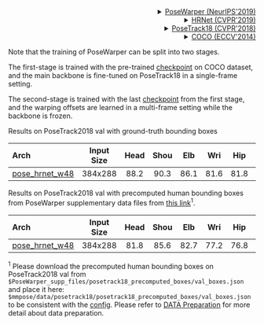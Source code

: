
<!-- [ALGORITHM] -->

<details>
<summary align="right"><a href="https://arxiv.org/abs/1906.04016">PoseWarper (NeurIPS'2019)</a></summary>

```bibtex
@inproceedings{NIPS2019_gberta,
title = {Learning Temporal Pose Estimation from Sparsely Labeled Videos},
author = {Bertasius, Gedas and Feichtenhofer, Christoph, and Tran, Du and Shi, Jianbo, and Torresani, Lorenzo},
booktitle = {Advances in Neural Information Processing Systems 33},
year = {2019},
}
```

</details>

<!-- [ALGORITHM] -->

<details>
<summary align="right"><a href="http://openaccess.thecvf.com/content_CVPR_2019/html/Sun_Deep_High-Resolution_Representation_Learning_for_Human_Pose_Estimation_CVPR_2019_paper.html">HRNet (CVPR'2019)</a></summary>

```bibtex
@inproceedings{sun2019deep,
  title={Deep high-resolution representation learning for human pose estimation},
  author={Sun, Ke and Xiao, Bin and Liu, Dong and Wang, Jingdong},
  booktitle={Proceedings of the IEEE conference on computer vision and pattern recognition},
  pages={5693--5703},
  year={2019}
}
```

</details>

<!-- [DATASET] -->

<details>
<summary align="right"><a href="http://openaccess.thecvf.com/content_cvpr_2018/html/Andriluka_PoseTrack_A_Benchmark_CVPR_2018_paper.html">PoseTrack18 (CVPR'2018)</a></summary>

```bibtex
@inproceedings{andriluka2018posetrack,
  title={Posetrack: A benchmark for human pose estimation and tracking},
  author={Andriluka, Mykhaylo and Iqbal, Umar and Insafutdinov, Eldar and Pishchulin, Leonid and Milan, Anton and Gall, Juergen and Schiele, Bernt},
  booktitle={Proceedings of the IEEE Conference on Computer Vision and Pattern Recognition},
  pages={5167--5176},
  year={2018}
}
```

</details>

<!-- [DATASET] -->

<details>
<summary align="right"><a href="https://link.springer.com/chapter/10.1007/978-3-319-10602-1_48">COCO (ECCV'2014)</a></summary>

```bibtex
@inproceedings{lin2014microsoft,
  title={Microsoft coco: Common objects in context},
  author={Lin, Tsung-Yi and Maire, Michael and Belongie, Serge and Hays, James and Perona, Pietro and Ramanan, Deva and Doll{\'a}r, Piotr and Zitnick, C Lawrence},
  booktitle={European conference on computer vision},
  pages={740--755},
  year={2014},
  organization={Springer}
}
```

</details>

Note that the training of PoseWarper can be split into two stages.

The first-stage is trained with the pre-trained [checkpoint](https://download.openmmlab.com/mmpose/top_down/hrnet/hrnet_w48_coco_384x288-314c8528_20200708.pth) on COCO dataset, and the main backbone is fine-tuned on PoseTrack18 in a single-frame setting.

The second-stage is trained with the last [checkpoint](https://download.openmmlab.com/mmpose/top_down/posewarper/hrnet_w48_posetrack18_384x288_posewarper_stage1-08b632aa_20211130.pth) from the first stage, and the warping offsets are learned in a multi-frame setting while the backbone is frozen.

Results on PoseTrack2018 val with ground-truth bounding boxes

| Arch  | Input Size | Head | Shou | Elb | Wri | Hip | Knee | Ankl | Total  | ckpt    | log     |
| :--- | :--------: | :------: |:------: |:------: |:------: |:------: |:------: | :------: | :------: |:------: |:------: |
| [pose_hrnet_w48](/configs/body/2d_kpt_sview_rgb_vid/posewarper/posetrack18/hrnet_w48_posetrack18_384x288_posewarper_stage2.py) | 384x288 | 88.2 | 90.3 | 86.1 | 81.6 | 81.8 | 83.8 | 81.5 | 85.0 | [ckpt](https://download.openmmlab.com/mmpose/top_down/posewarper/hrnet_w48_posetrack18_384x288_posewarper_stage2-4abf88db_20211130.pth) | [log](https://download.openmmlab.com/mmpose/top_down/posewarper/hrnet_w48_posetrack18_384x288_posewarper_stage2_20211130.log.json) |

Results on PoseTrack2018 val with precomputed human bounding boxes from PoseWarper supplementary data files from [this link](https://www.dropbox.com/s/ygfy6r8nitoggfq/PoseWarper_supp_files.zip?dl=0)<sup>1</sup>.

| Arch  | Input Size | Head | Shou | Elb | Wri | Hip | Knee | Ankl | Total  | ckpt    | log     |
| :--- | :--------: | :------: |:------: |:------: |:------: |:------: |:------: | :------: | :------: |:------: |:------: |
| [pose_hrnet_w48](/configs/body/2d_kpt_sview_rgb_vid/posewarper/posetrack18/hrnet_w48_posetrack18_384x288_posewarper_stage2.py) | 384x288 | 81.8 | 85.6 | 82.7 | 77.2 | 76.8 | 79.0 | 74.4 | 79.8 | [ckpt](https://download.openmmlab.com/mmpose/top_down/posewarper/hrnet_w48_posetrack18_384x288_posewarper_stage2-4abf88db_20211130.pth) | [log](https://download.openmmlab.com/mmpose/top_down/posewarper/hrnet_w48_posetrack18_384x288_posewarper_stage2_20211130.log.json) |

<sup>1</sup> Please download the precomputed human bounding boxes on PoseTrack2018 val from `$PoseWarper_supp_files/posetrack18_precomputed_boxes/val_boxes.json` and place it here: `$mmpose/data/posetrack18/posetrack18_precomputed_boxes/val_boxes.json` to be consistent with the [config](/configs/body/2d_kpt_sview_rgb_vid/posewarper/posetrack18/hrnet_w48_posetrack18_384x288_posewarper_stage2.py). Please refer to [DATA Preparation](/docs/en/tasks/2d_body_keypoint.md) for more detail about data preparation.
